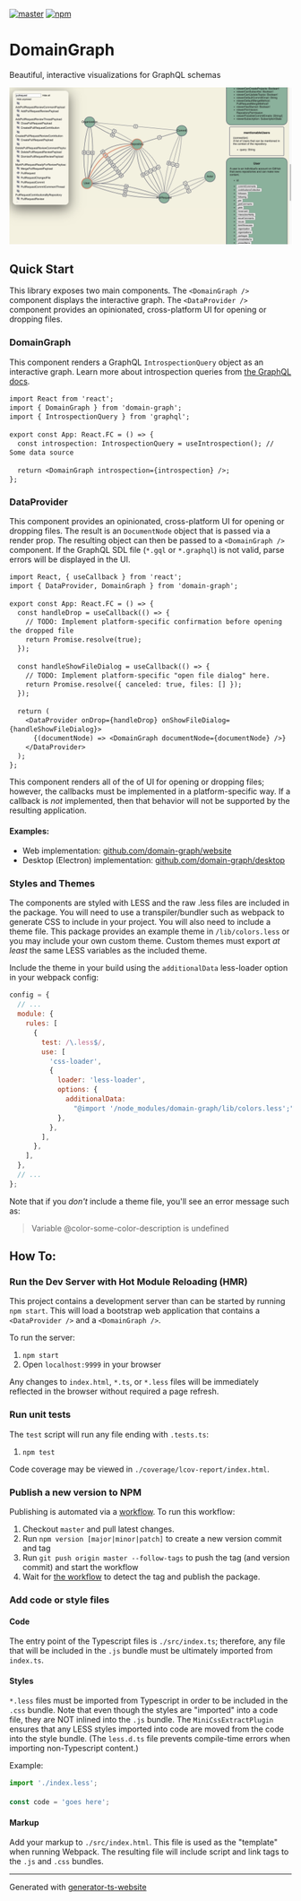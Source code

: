 [![master](https://github.com/domain-graph/domain-graph/workflows/build/badge.svg?branch=master&event=push)](https://github.com/domain-graph/domain-graph/actions?query=workflow%3Abuild+branch%3Amaster+event%3Apush)
[![npm](https://img.shields.io/npm/v/domain-graph.svg)](https://www.npmjs.com/package/domain-graph)

# DomainGraph

Beautiful, interactive visualizations for GraphQL schemas

![](./images/hero.png)

## Quick Start

This library exposes two main components. The `<DomainGraph />` component displays the interactive graph. The `<DataProvider />` component provides an opinionated, cross-platform UI for opening or dropping files.

### DomainGraph

This component renders a GraphQL `IntrospectionQuery` object as an interactive graph. Learn more about introspection queries from [the GraphQL docs](https://graphql.org/learn/introspection/).

```tsx
import React from 'react';
import { DomainGraph } from 'domain-graph';
import { IntrospectionQuery } from 'graphql';

export const App: React.FC = () => {
  const introspection: IntrospectionQuery = useIntrospection(); // Some data source

  return <DomainGraph introspection={introspection} />;
};
```

### DataProvider

This component provides an opinionated, cross-platform UI for opening or dropping files. The result is an `DocumentNode` object that is passed via a render prop. The resulting object can then be passed to a `<DomainGraph />` component. If the GraphQL SDL file (`*.gql` or `*.graphql`) is not valid, parse errors will be displayed in the UI.

```tsx
import React, { useCallback } from 'react';
import { DataProvider, DomainGraph } from 'domain-graph';

export const App: React.FC = () => {
  const handleDrop = useCallback(() => {
    // TODO: Implement platform-specific confirmation before opening the dropped file
    return Promise.resolve(true);
  });

  const handleShowFileDialog = useCallback(() => {
    // TODO: Implement platform-specific "open file dialog" here.
    return Promise.resolve({ canceled: true, files: [] });
  });

  return (
    <DataProvider onDrop={handleDrop} onShowFileDialog={handleShowFileDialog}>
      {(documentNode) => <DomainGraph documentNode={documentNode} />}
    </DataProvider>
  );
};
```

This component renders all of the of UI for opening or dropping files; however, the callbacks must be implemented in a platform-specific way. If a callback is _not_ implemented, then that behavior will not be supported by the resulting application.

#### Examples:

- Web implementation: [github.com/domain-graph/website](https://github.com/domain-graph/website/blob/master/src/app.tsx)
- Desktop (Electron) implementation: [github.com/domain-graph/desktop](https://github.com/domain-graph/desktop/blob/master/src/app.tsx)

### Styles and Themes

The components are styled with LESS and the raw .less files are included in the package. You will need to use a transpiler/bundler such as webpack to generate CSS to include in your project. You will also need to include a theme file. This package provides an example theme in `/lib/colors.less` or you may include your own custom theme. Custom themes must export _at least_ the same LESS variables as the included theme.

Include the theme in your build using the `additionalData` less-loader option in your webpack config:

```js
config = {
  // ...
  module: {
    rules: [
      {
        test: /\.less$/,
        use: [
          'css-loader',
          {
            loader: 'less-loader',
            options: {
              additionalData:
                "@import '/node_modules/domain-graph/lib/colors.less';", // Or the path to your theme file
            },
          },
        ],
      },
    ],
  },
  // ...
};
```

Note that if you _don't_ include a theme file, you'll see an error message such as:

> Variable @color-some-color-description is undefined

## How To:

### Run the Dev Server with Hot Module Reloading (HMR)

This project contains a development server than can be started by running `npm start`. This will load a bootstrap web application that contains a `<DataProvider />` and a `<DomainGraph />`.

To run the server:

1. `npm start`
1. Open `localhost:9999` in your browser

Any changes to `index.html`, `*.ts`, or `*.less` files will be immediately reflected in the browser without required a page refresh.

### Run unit tests

The `test` script will run any file ending with `.tests.ts`:

1. `npm test`

Code coverage may be viewed in `./coverage/lcov-report/index.html`.

### Publish a new version to NPM

Publishing is automated via a [workflow](https://github.com/domain-graph/domain-graph/actions?query=workflow%3Apublish). To run this workflow:

1. Checkout `master` and pull latest changes.
1. Run `npm version [major|minor|patch]` to create a new version commit and tag
1. Run `git push origin master --follow-tags` to push the tag (and version commit) and start the workflow
1. Wait for [the workflow](https://github.com/domain-graph/domain-graph/actions?query=workflow%3Apublish) to detect the tag and publish the package.

### Add code or style files

#### Code

The entry point of the Typescript files is `./src/index.ts`; therefore, any file that will be included in the `.js` bundle must be ultimately imported from `index.ts`.

#### Styles

`*.less` files must be imported from Typescript in order to be included in the `.css` bundle. Note that even though the styles are "imported" into a code file, they are NOT inlined into the `.js` bundle. The `MiniCssExtractPlugin` ensures that any LESS styles imported into code are moved from the code into the style bundle. (The `less.d.ts` file prevents compile-time errors when importing non-Typescript content.)

Example:

```ts
import './index.less';

const code = 'goes here';
```

#### Markup

Add your markup to `./src/index.html`. This file is used as the "template" when running Webpack. The resulting file will include script and link tags to the `.js` and `.css` bundles.

---

Generated with [generator-ts-website](https://www.npmjs.com/package/generator-ts-website)

